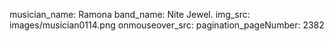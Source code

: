 musician_name: Ramona
band_name: Nite Jewel.
img_src: images/musician0114.png
onmouseover_src: 
pagination_pageNumber: 2382